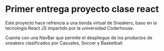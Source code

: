 #  Primer entrega proyecto clase react
Este proyecto hace refrencia a una tienda virtual de Sneakers, baso en la tecnología React JS impartido por la universidad Coderhouse.

Cuenta con una NavBar que permite el despliegue de los productos de sneakers clasificados por Casuales, Soccer y Basketball.




